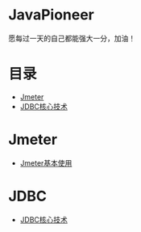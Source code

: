 # JavaPioneer
愿每过一天的自己都能强大一分，加油！

# 目录

+ [Jmeter](#Jmeter)
+ [JDBC核心技术](#JDBC)




# Jmeter
+ [Jmeter基本使用](docs/Jmeter/jmeter的使用.md)

# JDBC
+ [JDBC核心技术](docs/JDBC/JDBC核心技术.md)
